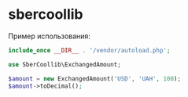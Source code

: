 # sbercoollib
Пример использования:
```php
include_once __DIR__ . '/vendor/autoload.php';

use SberCoollib\ExchangedAmount;

$amount = new ExchangedAmount('USD', 'UAH', 100);
$amount->toDecimal();
